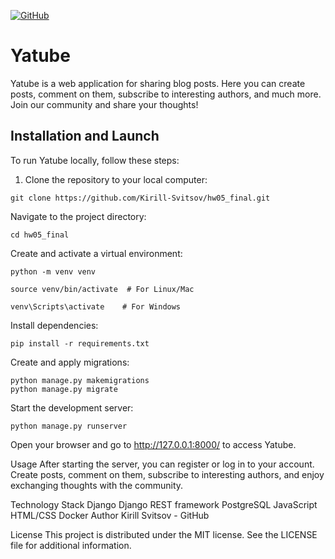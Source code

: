[![GitHub](https://img.shields.io/badge/GitHub-Kirill--Svitsov-blue)](https://github.com/Kirill-Svitsov)
# Yatube

Yatube is a web application for sharing blog posts. Here you can create posts, comment on them, subscribe to interesting authors, and much more. Join our community and share your thoughts!

## Installation and Launch

To run Yatube locally, follow these steps:

1. Clone the repository to your local computer:

```
git clone https://github.com/Kirill-Svitsov/hw05_final.git
```
Navigate to the project directory:

```
cd hw05_final
```

Create and activate a virtual environment:

```
python -m venv venv
```
```
source venv/bin/activate  # For Linux/Mac
```
```
venv\Scripts\activate    # For Windows
```
Install dependencies:
```
pip install -r requirements.txt
```
Create and apply migrations:
```
python manage.py makemigrations
python manage.py migrate
```
Start the development server:

```
python manage.py runserver
```
Open your browser and go to http://127.0.0.1:8000/ to access Yatube.

Usage
After starting the server, you can register or log in to your account. Create posts, comment on them, subscribe to interesting authors, and enjoy exchanging thoughts with the community.

Technology Stack
Django
Django REST framework
PostgreSQL
JavaScript
HTML/CSS
Docker
Author
Kirill Svitsov - GitHub

License
This project is distributed under the MIT license. See the LICENSE file for additional information.
